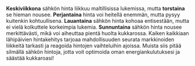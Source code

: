 **Keskiviikkona** sähkön hinta liikkuu maltillisissa lukemissa, mutta **torstaina** se hieman nousee. **Perjantaina** hinta voi heitellä enemmän, mutta pysyy kuitenkin kohtuullisena. **Lauantaina** sähkön hinta kohoaa entisestään, mutta ei vielä kolkuttele korkeimpia lukemia. **Sunnuntaina** sähkön hinta nousee merkittävästi, mikä voi aiheuttaa pientä huolta kukkarossa. Kaiken kaikkiaan lähipäivien hintakehitys tarjoaa mahdollisuuden seurata markkinoiden liikkeitä tarkasti ja reagoida hintojen vaihteluihin ajoissa. Muista siis pitää silmällä sähkön hintoja, jotta voit optimoida oman energiankulutuksesi ja säästää kukkaroasi!